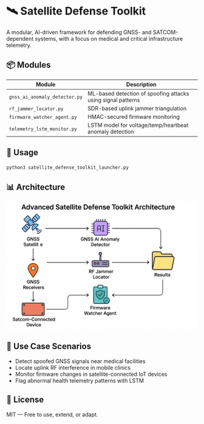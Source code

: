 
# 🛰️ Satellite Defense Toolkit

A modular, AI-driven framework for defending GNSS- and SATCOM-dependent systems, with a focus on medical and critical infrastructure telemetry.

## 📦 Modules
| Module | Description |
|--------|-------------|
| `gnss_ai_anomaly_detector.py` | ML-based detection of spoofing attacks using signal patterns |
| `rf_jammer_locator.py` | SDR-based uplink jammer triangulation |
| `firmware_watcher_agent.py` | HMAC-secured firmware monitoring |
| `telemetry_lstm_monitor.py` | LSTM model for voltage/temp/heartbeat anomaly detection |

## 🚀 Usage

```bash
python3 satellite_defense_toolkit_launcher.py
```

## 📊 Architecture

![Toolkit Architecture](architecture_diagram.png)

## 📡 Use Case Scenarios

- Detect spoofed GNSS signals near medical facilities
- Locate uplink RF interference in mobile clinics
- Monitor firmware changes in satellite-connected IoT devices
- Flag abnormal health telemetry patterns with LSTM

## 🔐 License

MIT — Free to use, extend, or adapt.
